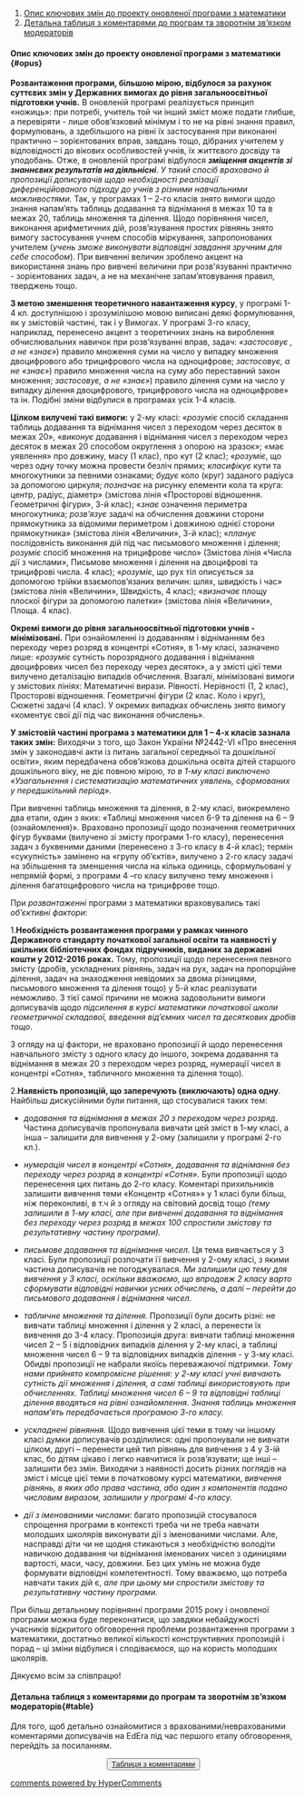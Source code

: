 <div id="hypercomments_widget" class="js-hypercomments-widget invisible"></div>

1. [Опис ключових змін до проекту оновленої програми з математики](#opus)
2. [Детальна таблиця з коментарями до програм та зворотнім зв’язком модераторів](#table)

#### Опис ключових змін  до проекту оновленої  програми  з математики {#opus}

<b>Розвантаження програми, більшою мірою, відбулося за рахунок суттєвих змін у  Державних вимогах до рівня загальноосвітньої підготовки учнів.</b> В оновленій програмі   реалізується  принцип «ножиць»: при потребі, учитель той чи інший зміст може подати   глибше, а  перевіряти  -  лише обов’язковий мінімум і то не на рівні знання правил, формулювань, а здебільшого на рівні їх застосування при  виконанні практично – зорієнтованих вправ, завдань тощо, дібраних  учителем у відповідності  до вікових особливостей учнів, їх життєвого досвіду та уподобань. Отже, в оновленій програмі відбулося   <b><i>зміщення акцентів зі знаннєвих результатів на діяльнісні</i></b>.  <i>У такий спосіб враховано й  пропозиції дописувачів щодо необхідності реалізації диференційованого підходу до учнів з різними навчальними можливостями.</i> Так, у програмах 1 – 2-го класів знято вимоги щодо  знання напам’ять таблиць додавання та віднімання в межах 10 та в межах 20, таблиць множення та ділення. Щодо  порівняння чисел,  виконання арифметичних дій,  розв’язування простих рівнянь знято вимогу застосування учнем   способів міркування, запропонованих  учителем    (<i>учень зможе виконувати відповідні завдання зручним для себе способом</i>). При вивченні величин зроблено акцент на використання знань про вивчені величини при розв'язуванні практично - зорієнтованих задач, а не на механічне запам’ятовування правил, тверджень тощо. 

<b>З метою зменшення   теоретичного  навантаження курсу</b>, у програмі 1- 4 кл. доступнішою і зрозумілішою  мовою виписані деякі   формулювання, як у  змістовій частині, так і   у Вимогах.  У програмі   3-го класу, наприклад,  перенесено  акцент з теоретичних знань на  вироблення обчислювальних навичок   при розв’язуванні вправ, задач:  <i>«застосовує , а не «знає»</i>) правило множення суми на число у випадку множення двоцифрового або трицифрового числа на одноцифрове; <i>застосовує,  а не «знає»</i>) правило множення числа на суму або переставний закон множення; <i>застосовує, а  не «знає»</i>)  правило ділення суми на число у випадку ділення двоцифрового, трицифрового числа на одноцифрове»  та ін. Подібні зміни відбулися в програмах усіх 1-4 класів. 

<b>Цілком  вилучені такі вимоги:</b>   у 2-му класі: «<i>розуміє</i> спосіб складання таблиць додавання та віднімання чисел з переходом через десяток в межах 20», «<i>виконує</i> додавання і віднімання чисел з переходом через десяток в межах 20  способом округлення з опорою на зразок»; «має уявлення» про довжину, масу (1 клас), про кут (2 клас); «<i>розуміє</i>, що через одну точку можна провести безліч прямих; <i>класифікує</i> кути та многокутники за певними ознаками; <i>будує</i> коло (круг) заданого радіуса за допомогою циркуля; <i>позначає</i>  на рисунку елементи кола та круга: центр, радіус, діаметр» (змістова лінія «Просторові відношення. Геометричні фігури», 3-й клас); «<i>знає</i> означення периметра многокутника; <i>розв’язує</i> задачі на обчислення довжини сторони прямокутника за відомими периметром і довжиною однієї сторони прямокутника» (змістова лінія «Величини», 3-й клас); «<i>планує</i> послідовність виконання дій під час письмового множення і ділення; <i>розуміє</i> спосіб множення на трицифрове число» (Змістова лінія «Числа дії з числами», Письмове множення і ділення на двоцифрові та трицифрові числа. 4 клас); «<i>розуміє</i>, що рух тіл описується за допомогою трійки взаємопов’язаних величин: шлях, швидкість і час» (змістова лінія «Величини», Швидкість, 4 клас); «<i>визначає</i> площу плоскої фігури за допомогою палетки» (змістова лінія «Величини», Площа. 4 клас).

<b>Окремі вимоги до рівня загальноосвітньої підготовки учнів - мінімізовані.</b> При ознайомленні із додаванням і відніманням без переходу через розряд в концентрі «Сотня», в 1-му класі, зазначено лише: «<i>розуміє</i>  сутність порозрядного додавання і віднімання двоцифрових чисел без переходу через десяток», а у змісті цієї теми вилучено деталізацію випадків обчислення. Взагалі, мінімізовані вимоги у змістових лініях: Математичні вирази. Рівності. Нерівності (1, 2 клас), Просторові відношення. Геометричні фігури (2 клас. Коло і круг), Сюжетні задачі (4 клас). У окремих випадках обчислень знято вимогу «коментує свої дії під час виконання обчислень». 

<b>У змістовій частині програма з математики для 1 – 4-х класів зазнала таких змін:</b>  Виходячи з того, що Закон України №2442-VI «Про внесення змін у законодавчі акти із питань загальної середньої та дошкільної освіти», яким передбачена обов’язкова дошкільна освіта дітей старшого дошкільного віку, не діє повною мірою, <i>то в 1-му класі виключено «Узагальнення і систематизацію математичних уявлень, сформованих у передшкільний період»</i>. 

При вивченні таблиць множення та ділення, в 2-му класі, виокремлено два етапи, один з яких: «Таблиці множення чисел 6-9 та ділення на 6 – 9 (ознайомлення)». Враховано пропозиції щодо позначення геометричних фігур буквами (вилучено зі змісту програми 1-го класу), перенесення задач з буквеними даними (перенесено з 3-го класу в 4-й клас); термін «сукупність» замінено на «групу об’єктів», вилучено з 2-го класу задачі на збільшення та зменшення числа на кілька одиниць, сформульовані у непрямій формі, з програми 4 –го класу вилучено тему множення і ділення багатоцифрового числа на трицифрове  тощо.

При *розвантаженні* програми з математики враховувались такі *об’єктивні фактори*:

1.**Необхідність розвантаження програми у рамках  чинного Державного стандарту початкової загальної освіти та наявності у шкільних бібліотечних фондах підручників, виданих за державні кошти у 2012-2016 роках.** Тому, пропозиції щодо перенесення певного змісту (дробів, ускладнених рівнянь, задач на рух, задач на пропорційне ділення, задач на знаходження невідомих за двома різницями, письмового множення та ділення тощо) у 5-й клас реалізувати неможливо. З тієї самої причини не можна задовольнити вимоги дописувачів *щодо підсилення в курсі математики початкової школи геометричної складової, введення від’ємних чисел та десяткових дробів тощо*. 

З огляду на ці фактори,  не враховано пропозиції й щодо  перенесення навчального змісту з одного класу до іншого, зокрема  додавання та віднімання в межах 20 з переходом через розряд, нумерації чисел в концентрі «Сотня»,  табличного множення та ділення тощо).

2.**Наявність пропозицій, що заперечують (виключають) одна одну**. Найбільш дискусійними були питання, що стосувалися таких тем:
- *додавання та віднімання в межах 20 з переходом через розряд*. Частина дописувачів пропонувала  вивчати цей зміст в 1-му класі, а інша – залишити для вивчення у 2-ому (залишили у програмі 2-го кл.). 

- *нумерація чисел в концентрі «Сотня», додавання та віднімання без переходу через розряд в концентрі «Сотня».*  Були пропозиції щодо перенесення цих питань до 2-го класу.  Коментарі прихильників залишити вивчення теми  «Концентр «Сотня»» у 1 класі були більш, ніж переконливі, в т.ч й з огляду на світовий досвід тощо *(тему залишили в 1-му класі, але при вивченні додавання та віднімання без переходу через розряд в межах 100 спростили змістову та результативну частину програми).*

- *письмове додавання та віднімання чисел.* Ця тема вивчається у 3 класі. Були пропозиції  розпочати її вивчення  у 2-ому класі, з якими частина дописувачів не погоджувалася. *Ми залишили цю тему для вивчення у 3 класі, оскільки вважаємо,  що впродовж 2 класу варто сформувати відповідні навички   усних обчислень, а  далі – перейти до  письмового додавання і віднімання чисел.* 

- *табличне множення та ділення.*  Пропозиції були досить різні: не вивчати таблиці  множення і ділення у 2 класі, а перенести їх вивчення до 3-4 класу. Пропозиція друга:  вивчати   таблиці  множення чисел 2 – 5 і відповідних випадків ділення у 2-му класі, а таблиці множення чисел 6 – 9 та відповідних випадків ділення  - у 3-му класі. Обидві пропозиції не набрали якоїсь переважаючої підтримки. *Тому нами прийнято компромісне рішення: у 2-му класі учні вивчають сутність дії множення і ділення,  а  самі  таблиці використовують  при  обчисленнях.  Таблиці множення чисел 6 – 9 та відповідні таблиці ділення вводяться на рівні ознайомлення. Знання таблиць множення напам’ять  передбачається  програмою 3-го класу.*

- *ускладнені  рівняння.* Щодо вивчення цієї теми в тому чи іншому класі  думки дописувачів розділилися: одні пропонували не вивчати цілком, другі – перенести цей тип рівнянь для вивчення з 4 у 3-ій клас, бо дітям цікаво і легко навчитися їх розв’язувати;  ще інші – залишити без змін.  Виходячи з наявності досить різних поглядів на зміст і місце цієї теми в початковому курсі математики, *вивчення рівнянь, в яких або права частина, або один з компонентів подано числовим виразом, залишили у програмі 4-го класу.* 

-	*дії з іменованими числами:* багато пропозицій стосувалося спрощення програми в контексті треба чи не треба  навчати  молодших школярів  виконувати  дії з іменованими числами. Але,  насправді діти чи не щодня стикаються з необхідністю володіти навичкою додавання чи віднімання іменованих чисел з одиницями вартості, маси, часу, довжини. Без цих умінь  не можна буде  формувати відповідні компетентності. Тому вважаємо, що  потреба навчати таких дій є,  *але при цьому ми спростили змістову та результативну частину програми.*

При більш детальному порівнянні програми 2015 року і оновленої програми  можна буде переконатися, що завдяки небайдужості  учасників відкритого обговорення проблеми розвантаження програми з математики, достатньо великої кількості конструктивних пропозицій і  порад  – ці зміни  відбулися  і  сподіваємося, що  на користь молодших школярів.

Дякуємо всім за співпрацю!

#### Детальна таблиця з коментарями до програм та зворотнім зв’язком модераторів{#table}

Для того, щоб детально ознайомитися з врахованими/неврахованими коментарями дописувачів на EdEra під час першого етапу обговорення, перейдіть за посиланням. 
<br>
<form align="center">
  <button><a href="https://drive.google.com/folderview?id=0B58R1QXKxHEZNWJHVlpiWjMtTnc&usp=sharing">Таблиця з коментарями</a></button>
</form>

<div class="js-hypercomments-container">
    <a href="http://hypercomments.com" class="hc-link" title="comments widget">comments powered by HyperComments</a>
</div>